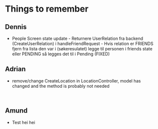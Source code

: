 # Things to remember

## Dennis

- People Screen state update - Returnere UserRelation fra backend (CreateUserRelation) i handleFriendRequest - Hvis relation er FRIENDS fjern fra lista den var i (søkeresulatet) legge til personen i friends state eller PENDING så legges det til i Pending (FIXED)
  <br />

## Adrian

- remove/change CreateLocation in LocationController, model has changed and the method is probably not needed

<br />

## Amund

- Test hei hei
